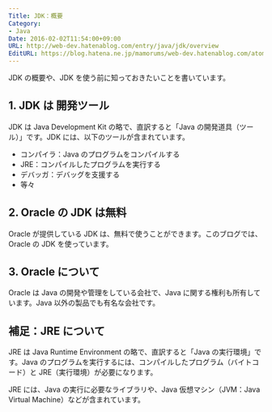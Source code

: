```yaml
---
Title: JDK：概要
Category:
- Java
Date: 2016-02-02T11:54:00+09:00
URL: http://web-dev.hatenablog.com/entry/java/jdk/overview
EditURL: https://blog.hatena.ne.jp/mamorums/web-dev.hatenablog.com/atom/entry/10328749687178884011
---
```


JDK の概要や、JDK を使う前に知っておきたいことを書いています。

## 1. JDK は 開発ツール
JDK は Java Development Kit の略で、直訳すると「Java の開発道具（ツール）」です。JDK には、以下のツールが含まれています。

- コンパイラ：Java のプログラムをコンパイルする
- JRE：コンパイルしたプログラムを実行する
- デバッガ：デバッグを支援する
- 等々


## 2. Oracle の JDK は無料
Oracle が提供している JDK は、無料で使うことができます。このブログでは、Oracle の JDK を使っています。


## 3. Oracle について
Oracle は Java の開発や管理をしている会社で、Java に関する権利も所有しています。Java 以外の製品でも有名な会社です。


## 補足：JRE について
JRE は Java Runtime Environment の略で、直訳すると「Java の実行環境」です。Java のプログラムを実行するには、コンパイルしたプログラム（バイトコード）と JRE（実行環境）が必要になります。

JRE には、Java の実行に必要なライブラリや、Java 仮想マシン（JVM：Java Virtual Machine）などが含まれています。
